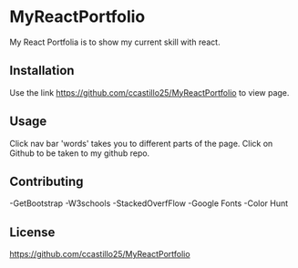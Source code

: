 # MyReactPortfolio

My React Portfolia is to show my current skill with react.

## Installation

Use the link https://github.com/ccastillo25/MyReactPortfolio to view page.

## Usage

Click nav bar 'words' takes you to different parts of the page.
Click on Github to be taken to my github repo.

## Contributing
-GetBootstrap
-W3schools
-StackedOverfFlow
-Google Fonts
-Color Hunt

## License
https://github.com/ccastillo25/MyReactPortfolio

